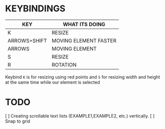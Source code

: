 # KEYBINDINGS

| KEY  | WHAT ITS DOING |
| ------------- | ------------- |
| K  | RESIZE |
| ARROWS+SHIFT  | MOVING ELEMENT FASTER  |
| ARROWS | MOVING ELEMENT |
| S | RESIZE |
| R | ROTATION |


Keybind `K` is for resizing using red points and `S` for resizing width and height at the same time while our element is selected

# TODO

[ ] Creating scrollable text lists (EXAMPLE1,EXAMPLE2, etc.) vertically.
[ ] Snap to grid
